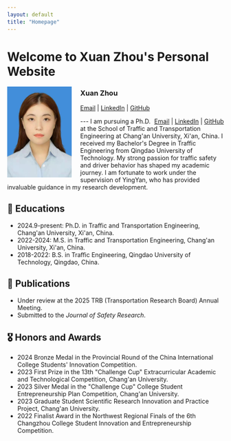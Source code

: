 ```yaml
---
layout: default
title: "Homepage"
---
```


# Welcome to Xuan Zhou's Personal Website
<img src="/个人证件照.jpg" alt="Xuan Zhou" style="width:150px; height:auto; float:left; margin-right:20px;" />

### Xuan Zhou

[Email](mailto:your-email@example.com) | [LinkedIn](https://linkedin.com/in/yourprofile) | [GitHub](https://github.com/yourprofile)
<div style="float:right;">
  <a href="mailto:your-email@example.com"><i class="fa fa-envelope"></i> Email</a> |
  <a href="https://linkedin.com/in/yourprofile"><i class="fa fa-linkedin"></i> LinkedIn</a> |
  <a href="https://github.com/yourprofile"><i class="fa fa-github"></i> GitHub</a>
</div>
---
I am pursuing a Ph.D. at the School of Traffic and Transportation Engineering at Chang'an University, Xi'an, China.  
I received my Bachelor's Degree in Traffic Engineering from Qingdao University of Technology.  
My strong passion for traffic safety and driver behavior has shaped my academic journey. I am fortunate to work under the supervision of YingYan, who has provided invaluable guidance in my research development.

## 🏫 Educations
- 2024.9-present: Ph.D. in Traffic and Transportation Engineering, Chang'an University, Xi'an, China.
- 2022-2024: M.S. in Traffic and Transportation Engineering, Chang'an University, Xi'an, China.  
- 2018-2022: B.S. in Traffic Engineering, Qingdao University of Technology, Qingdao, China.  

## 📜 Publications

- Under review at the 2025 TRB (Transportation Research Board) Annual Meeting.
- Submitted to the *Journal of Safety Research*.
  
## 🎖 Honors and Awards

- 2024 Bronze Medal in the Provincial Round of the China International College Students' Innovation Competition.
- 2023 First Prize in the 13th "Challenge Cup" Extracurricular Academic and Technological Competition, Chang'an University.
- 2023 Silver Medal in the "Challenge Cup" College Student Entrepreneurship Plan Competition, Chang'an University.
- 2023 Graduate Student Scientific Research Innovation and Practice Project, Chang'an University.
- 2022 Finalist Award in the Northwest Regional Finals of the 6th Changzhou College Student Innovation and Entrepreneurship Competition.


